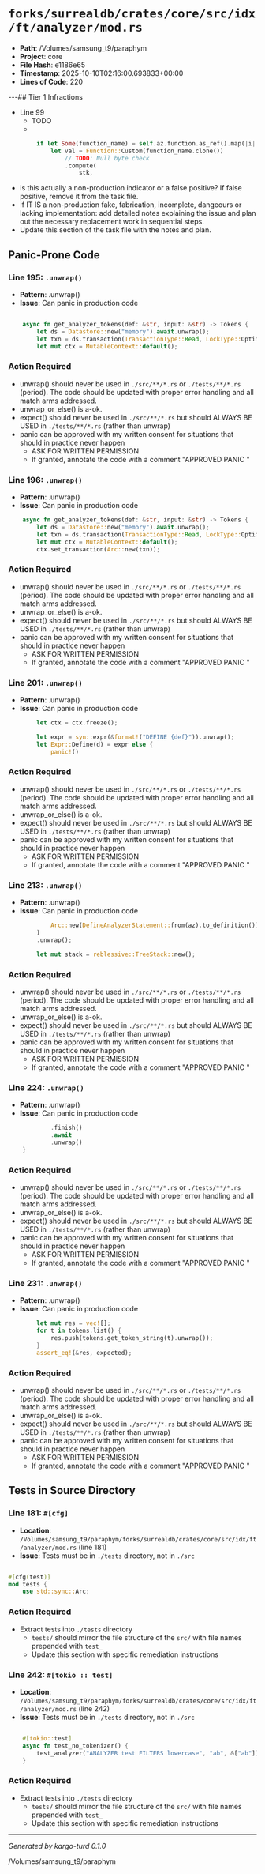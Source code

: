# `forks/surrealdb/crates/core/src/idx/ft/analyzer/mod.rs`

- **Path**: /Volumes/samsung_t9/paraphym
- **Project**: core
- **File Hash**: e1186e65  
- **Timestamp**: 2025-10-10T02:16:00.693833+00:00  
- **Lines of Code**: 220

---## Tier 1 Infractions 


- Line 99
  - TODO
  - 

```rust
		if let Some(function_name) = self.az.function.as_ref().map(|i| i.as_str().to_owned()) {
			let val = Function::Custom(function_name.clone())
				// TODO: Null byte check
				.compute(
					stk,
```

- is this actually a non-production indicator or a false positive? If false positive, remove it from the task file.
- If IT IS a non-production fake, fabrication, incomplete, dangeours or lacking implementation: add detailed notes explaining the issue and plan out the necessary replacement work in sequential steps. 
- Update this section of the task file with the notes and plan.

## Panic-Prone Code


### Line 195: `.unwrap()`

- **Pattern**: .unwrap()
- **Issue**: Can panic in production code

```rust

	async fn get_analyzer_tokens(def: &str, input: &str) -> Tokens {
		let ds = Datastore::new("memory").await.unwrap();
		let txn = ds.transaction(TransactionType::Read, LockType::Optimistic).await.unwrap();
		let mut ctx = MutableContext::default();
```

### Action Required

- unwrap() should never be used in `./src/**/*.rs` or `./tests/**/*.rs` (period). The code should be updated with proper error handling and all match arms addressed.
- unwrap_or_else() is a-ok. 
- expect() should never be used in `./src/**/*.rs` but should ALWAYS BE USED in `./tests/**/*.rs` (rather than unwrap)
- panic can be approved with my written consent for situations that should in practice never happen  
  - ASK FOR WRITTEN PERMISSION
  - If granted, annotate the code with a comment "APPROVED PANIC "


### Line 196: `.unwrap()`

- **Pattern**: .unwrap()
- **Issue**: Can panic in production code

```rust
	async fn get_analyzer_tokens(def: &str, input: &str) -> Tokens {
		let ds = Datastore::new("memory").await.unwrap();
		let txn = ds.transaction(TransactionType::Read, LockType::Optimistic).await.unwrap();
		let mut ctx = MutableContext::default();
		ctx.set_transaction(Arc::new(txn));
```

### Action Required

- unwrap() should never be used in `./src/**/*.rs` or `./tests/**/*.rs` (period). The code should be updated with proper error handling and all match arms addressed.
- unwrap_or_else() is a-ok. 
- expect() should never be used in `./src/**/*.rs` but should ALWAYS BE USED in `./tests/**/*.rs` (rather than unwrap)
- panic can be approved with my written consent for situations that should in practice never happen  
  - ASK FOR WRITTEN PERMISSION
  - If granted, annotate the code with a comment "APPROVED PANIC "


### Line 201: `.unwrap()`

- **Pattern**: .unwrap()
- **Issue**: Can panic in production code

```rust
		let ctx = ctx.freeze();

		let expr = syn::expr(&format!("DEFINE {def}")).unwrap();
		let Expr::Define(d) = expr else {
			panic!()
```

### Action Required

- unwrap() should never be used in `./src/**/*.rs` or `./tests/**/*.rs` (period). The code should be updated with proper error handling and all match arms addressed.
- unwrap_or_else() is a-ok. 
- expect() should never be used in `./src/**/*.rs` but should ALWAYS BE USED in `./tests/**/*.rs` (rather than unwrap)
- panic can be approved with my written consent for situations that should in practice never happen  
  - ASK FOR WRITTEN PERMISSION
  - If granted, annotate the code with a comment "APPROVED PANIC "


### Line 213: `.unwrap()`

- **Pattern**: .unwrap()
- **Issue**: Can panic in production code

```rust
			Arc::new(DefineAnalyzerStatement::from(az).to_definition()),
		)
		.unwrap();

		let mut stack = reblessive::TreeStack::new();
```

### Action Required

- unwrap() should never be used in `./src/**/*.rs` or `./tests/**/*.rs` (period). The code should be updated with proper error handling and all match arms addressed.
- unwrap_or_else() is a-ok. 
- expect() should never be used in `./src/**/*.rs` but should ALWAYS BE USED in `./tests/**/*.rs` (rather than unwrap)
- panic can be approved with my written consent for situations that should in practice never happen  
  - ASK FOR WRITTEN PERMISSION
  - If granted, annotate the code with a comment "APPROVED PANIC "


### Line 224: `.unwrap()`

- **Pattern**: .unwrap()
- **Issue**: Can panic in production code

```rust
			.finish()
			.await
			.unwrap()
	}

```

### Action Required

- unwrap() should never be used in `./src/**/*.rs` or `./tests/**/*.rs` (period). The code should be updated with proper error handling and all match arms addressed.
- unwrap_or_else() is a-ok. 
- expect() should never be used in `./src/**/*.rs` but should ALWAYS BE USED in `./tests/**/*.rs` (rather than unwrap)
- panic can be approved with my written consent for situations that should in practice never happen  
  - ASK FOR WRITTEN PERMISSION
  - If granted, annotate the code with a comment "APPROVED PANIC "


### Line 231: `.unwrap()`

- **Pattern**: .unwrap()
- **Issue**: Can panic in production code

```rust
		let mut res = vec![];
		for t in tokens.list() {
			res.push(tokens.get_token_string(t).unwrap());
		}
		assert_eq!(&res, expected);
```

### Action Required

- unwrap() should never be used in `./src/**/*.rs` or `./tests/**/*.rs` (period). The code should be updated with proper error handling and all match arms addressed.
- unwrap_or_else() is a-ok. 
- expect() should never be used in `./src/**/*.rs` but should ALWAYS BE USED in `./tests/**/*.rs` (rather than unwrap)
- panic can be approved with my written consent for situations that should in practice never happen  
  - ASK FOR WRITTEN PERMISSION
  - If granted, annotate the code with a comment "APPROVED PANIC "

## Tests in Source Directory


### Line 181: `#[cfg]`

- **Location**: `/Volumes/samsung_t9/paraphym/forks/surrealdb/crates/core/src/idx/ft/analyzer/mod.rs` (line 181)
- **Issue**: Tests must be in `./tests` directory, not in `./src`

```rust

#[cfg(test)]
mod tests {
	use std::sync::Arc;

```

### Action Required

- Extract tests into `./tests` directory
  - `tests/` should mirror the file structure of the `src/` with file names prepended with `test_`
  - Update this section with specific remediation instructions
  


### Line 242: `#[tokio :: test]`

- **Location**: `/Volumes/samsung_t9/paraphym/forks/surrealdb/crates/core/src/idx/ft/analyzer/mod.rs` (line 242)
- **Issue**: Tests must be in `./tests` directory, not in `./src`

```rust

	#[tokio::test]
	async fn test_no_tokenizer() {
		test_analyzer("ANALYZER test FILTERS lowercase", "ab", &["ab"]).await;
	}
```

### Action Required

- Extract tests into `./tests` directory
  - `tests/` should mirror the file structure of the `src/` with file names prepended with `test_`
  - Update this section with specific remediation instructions
  

---

*Generated by kargo-turd 0.1.0*

/Volumes/samsung_t9/paraphym
